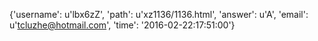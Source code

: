 {'username': u'lbx6zZ', 'path': u'xz1136/1136.html', 'answer': u'A', 'email': u'tcluzhe@hotmail.com', 'time': '2016-02-22:17:51:00'}